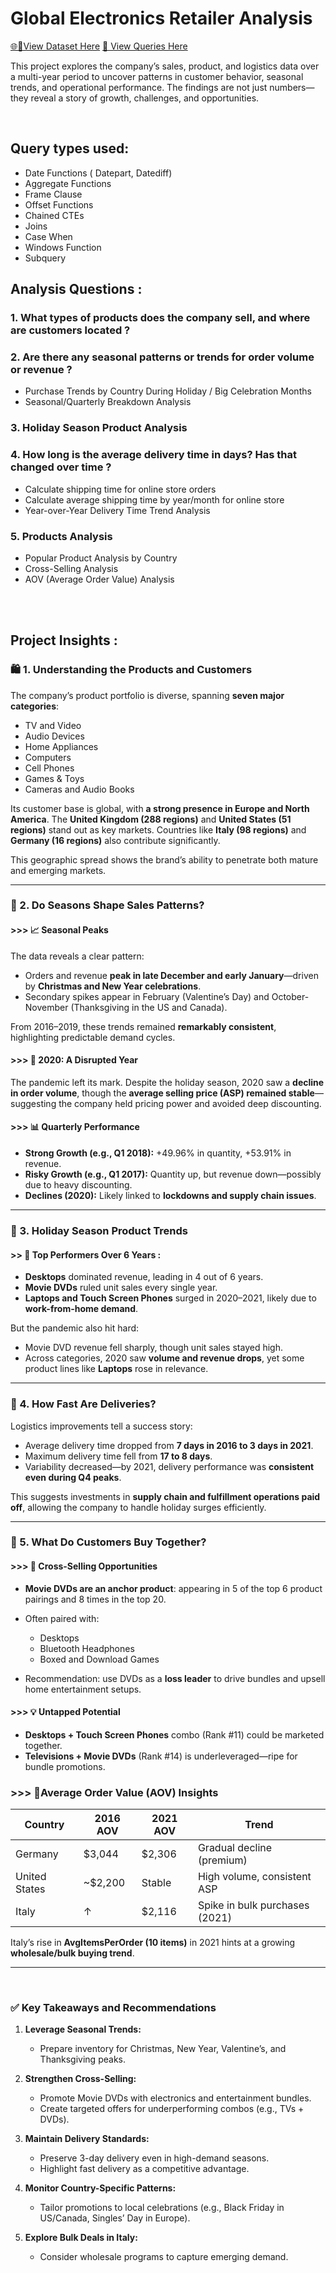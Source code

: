 
# Global Electronics Retailer Analysis
[🌐🔗View Dataset Here](https://app.mavenanalytics.io/datasets?dataStructure=Multiple+tables&tag=Retail)
[📃 View Queries Here](./EDA_Global_Electronics_Retailer.sql) 

This project explores the company’s sales, product, and logistics data over a multi-year period to uncover patterns in customer behavior, seasonal trends, and operational performance. The findings are not just numbers—they reveal a story of growth, challenges, and opportunities.

<br>

## Query types used:

- Date Functions ( Datepart, Datediff)
- Aggregate Functions
- Frame Clause
- Offset Functions
- Chained CTEs
- Joins 
- Case When
- Windows Function
- Subquery


## Analysis Questions :

### 1. What types of products does the company sell, and where are customers located ?

### 2. Are there any seasonal patterns or trends for order volume or revenue ?
   - Purchase Trends by Country During Holiday / Big Celebration Months
   - Seasonal/Quarterly Breakdown Analysis

### 3. Holiday Season Product Analysis

### 4. How long is the average delivery time in days? Has that changed over time ?
   - Calculate shipping time for online store orders
   - Calculate average shipping time by year/month for online store
   - Year-over-Year Delivery Time Trend Analysis

### 5. Products Analysis
   - Popular Product Analysis by Country
   - Cross-Selling Analysis
   - AOV (Average Order Value) Analysis



<br><br>

## Project Insights :

### 🛍️ 1. Understanding the Products and Customers

The company’s product portfolio is diverse, spanning **seven major categories**:

* TV and Video
* Audio Devices
* Home Appliances
* Computers
* Cell Phones
* Games & Toys
* Cameras and Audio Books

Its customer base is global, with **a strong presence in Europe and North America**. The **United Kingdom (288 regions)** and **United States (51 regions)** stand out as key markets. Countries like **Italy (98 regions)** and **Germany (16 regions)** also contribute significantly.

This geographic spread shows the brand’s ability to penetrate both mature and emerging markets.

---

### 📅 2. Do Seasons Shape Sales Patterns?

#### >>> 📈 Seasonal Peaks

The data reveals a clear pattern:

* Orders and revenue **peak in late December and early January**—driven by **Christmas and New Year celebrations**.
* Secondary spikes appear in February (Valentine’s Day) and October-November (Thanksgiving in the US and Canada).

From 2016–2019, these trends remained **remarkably consistent**, highlighting predictable demand cycles.

#### >>> 🛑 2020: A Disrupted Year

The pandemic left its mark. Despite the holiday season, 2020 saw a **decline in order volume**, though the **average selling price (ASP) remained stable**—suggesting the company held pricing power and avoided deep discounting.

#### >>> 📊 Quarterly Performance

* **Strong Growth (e.g., Q1 2018):** +49.96% in quantity, +53.91% in revenue.
* **Risky Growth (e.g., Q1 2017):** Quantity up, but revenue down—possibly due to heavy discounting.
* **Declines (2020):** Likely linked to **lockdowns and supply chain issues**.

---

### 🛫 3. Holiday Season Product Trends

#### >> 🥇 Top Performers Over 6 Years :

* **Desktops** dominated revenue, leading in 4 out of 6 years.
* **Movie DVDs** ruled unit sales every single year.
* **Laptops and Touch Screen Phones** surged in 2020–2021, likely due to **work-from-home demand**.

But the pandemic also hit hard:

* Movie DVD revenue fell sharply, though unit sales stayed high.
* Across categories, 2020 saw **volume and revenue drops**, yet some product lines like **Laptops** rose in relevance.

---

### 🚚 4. How Fast Are Deliveries?

Logistics improvements tell a success story:

* Average delivery time dropped from **7 days in 2016 to 3 days in 2021**.
* Maximum delivery time fell from **17 to 8 days**.
* Variability decreased—by 2021, delivery performance was **consistent even during Q4 peaks**.

This suggests investments in **supply chain and fulfillment operations paid off**, allowing the company to handle holiday surges efficiently.

---

### 🛒 5. What Do Customers Buy Together?

#### >>> 🎯 Cross-Selling Opportunities

* **Movie DVDs are an anchor product**: appearing in 5 of the top 6 product pairings and 8 times in the top 20.
* Often paired with:

  * Desktops
  * Bluetooth Headphones
  * Boxed and Download Games
* Recommendation: use DVDs as a **loss leader** to drive bundles and upsell home entertainment setups.

#### >>> 💡 Untapped Potential

* **Desktops + Touch Screen Phones** combo (Rank #11) could be marketed together.
* **Televisions + Movie DVDs** (Rank #14) is underleveraged—ripe for bundle promotions.


### >>> 📍Average Order Value (AOV) Insights

| Country       | 2016 AOV  | 2021 AOV | Trend                          |
| ------------- | --------- | -------- | ------------------------------ |
| Germany       | \$3,044   | \$2,306  | Gradual decline (premium)      |
| United States | \~\$2,200 | Stable   | High volume, consistent ASP    |
| Italy         | ↑         | \$2,116  | Spike in bulk purchases (2021) |

Italy’s rise in **AvgItemsPerOrder (10 items)** in 2021 hints at a growing **wholesale/bulk buying trend**.

---
<br>

### ✅ Key Takeaways and Recommendations

1. **Leverage Seasonal Trends:**

   * Prepare inventory for Christmas, New Year, Valentine’s, and Thanksgiving peaks.

2. **Strengthen Cross-Selling:**

   * Promote Movie DVDs with electronics and entertainment bundles.
   * Create targeted offers for underperforming combos (e.g., TVs + DVDs).

3. **Maintain Delivery Standards:**

   * Preserve 3-day delivery even in high-demand seasons.
   * Highlight fast delivery as a competitive advantage.

4. **Monitor Country-Specific Patterns:**

   * Tailor promotions to local celebrations (e.g., Black Friday in US/Canada, Singles’ Day in Europe).

5. **Explore Bulk Deals in Italy:**

   * Consider wholesale programs to capture emerging demand.


